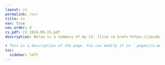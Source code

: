 ```yaml
---
layout: cv
permalink: /cv/
title: cv
nav: true
nav_order: 4
cv_pdf: CV_2024-09-15.pdf
description: Below is a summary of my CV. Click <a href='https://jacobcoreno.github.io/assets/pdf/CV_2024-09-15.pdf'>here</a> to download a complete PDF version.

# This is a description of the page. You can modify it in '_pages/cv.md'. You can also change or remove the top pdf download button.
toc:
  sidebar: left
---
```

